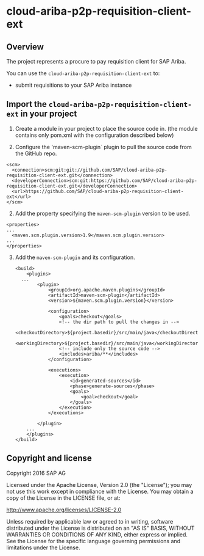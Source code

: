 # cloud-ariba-p2p-requisition-client-ext

## Overview

The project represents a procure to pay requisition client for SAP Ariba.

You can use the `cloud-ariba-p2p-requisition-client-ext` to:

  * submit requisitions to your SAP Ariba instance

## Import the `cloud-ariba-p2p-requisition-client-ext` in your project

1. Create a module in your project to place the source code in. (the module contains only pom.xml with the configuration described below)

2. Configure the 'maven-scm-plugin` plugin to pull the source code from the GitHub repo.

  ```
  <scm>
    <connection>scm:git:git://github.com/SAP/cloud-ariba-p2p-requisition-client-ext.git</connection>
    <developerConnection>scm:git:https://github.com/SAP/cloud-ariba-p2p-requisition-client-ext.git</developerConnection>
    <url>https://github.com/SAP/cloud-ariba-p2p-requisition-client-ext</url>
  </scm>
  ```

2. Add the property specifying the `maven-scm-plugin` version to be used.

  ```
  <properties>
  ...
  	<maven.scm.plugin.version>1.9</maven.scm.plugin.version>
  ...
  </properties>
  ```

3. Add the `maven-scm-plugin` and its configuration.

	```
	<build>
		<plugins>
	  ...
			<plugin>
				<groupId>org.apache.maven.plugins</groupId>
				<artifactId>maven-scm-plugin</artifactId>
				<version>${maven.scm.plugin.version}</version>
				
				<configuration>
					<goals>checkout</goals>
					<!-- the dir path to pull the changes in -->
					<checkoutDirectory>${project.basedir}/src/main/java</checkoutDirectory> 
					<workingDirectory>${project.basedir}/src/main/java</workingDirectory>
					<!-- include only the source code -->
					<includes>ariba/**</includes> 
				</configuration>
				
				<executions>
					<execution>
						<id>generated-sources</id>
						<phase>generate-sources</phase>
						<goals>
							<goal>checkout</goal>
						</goals>
					</execution>
				</executions>
				
			</plugin>
		...
		</plugins>
	</build>
	```

## Copyright and license

Copyright 2016 SAP AG

Licensed under the Apache License, Version 2.0 (the "License"); you may not use this work except in compliance with the License. You may obtain a copy of the License in the LICENSE file, or at:

http://www.apache.org/licenses/LICENSE-2.0

Unless required by applicable law or agreed to in writing, software distributed under the License is distributed on an "AS IS" BASIS, WITHOUT WARRANTIES OR CONDITIONS OF ANY KIND, either express or implied. See the License for the specific language governing permissions and limitations under the License.

